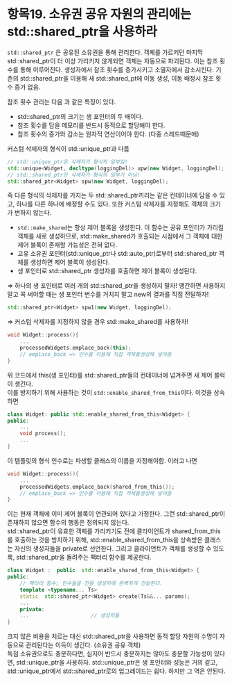# 항목19. 소유권 공유 자원의 관리에는 std::shared_ptr을 사용하라

`std::shared_ptr` 은 공유된 소유권을 통해 관리한다. 객체를 가르키던 마지막 std::shared_ptr이 더 이상 가리키지 않게되면 객체는 자동으로 파괴된다. 이는 참조 횟수를 통해 이루어진다. 생성자에서 참조 횟수를 증가시키고 소멸자에서 감소시킨다. 기존의 std::shared_ptr을 이용해 새 std::shared_pt에 이동 생성, 이동 배정시 참조 횟수 증가 없음.

참조 횟수 관리는 다음 과 같은 특징이 있다.

- std::shared_ptr의 크기는 생 포인터의 두 배이다.
- 참조 횟수를 담을 메모리를 반드시 동적으로 할당해야 한다.
- 참조 횟수의 증가와 감소는 원자적 연산이어야 한다. (다중 스레드때문에)

커스텀 삭제자의 형식이 std::unique_ptr과 다름

```cpp
// std::unique_ptr은 삭제자가 형식의 일부임!
std::unique<Widget, decltype(loggingDel)> upw(new Widget, loggingDel);
// std::shared_ptr은 삭제자가 형식의 일부가 아님!
std::shared_ptr<Widget> spw(new Widget, loggingDel);
```

즉 다른 형식의 삭제자를 가지는 두 std::shared_ptr끼리는 같은 컨테이너에 담을 수 있고, 하나를 다른 하나에 배정할 수도 있다. 또한 커스텀 삭제자를 지정해도 객체의 크기가 변하지 않는다.

- `std::make_shared`는 항상 제어 블록을 생성한다. 이 함수는 공유 포인터가 가리킬 객체를 새로 생성하므로, std::make_shared가 호출되는 시점에서 그 객체에 대한 제어 블록이 존재할 가능성은 전혀 없다.
- 고유 소유권 포인터(std::unique_ptr나 std::auto_ptr)로부터 std::shared_ptr 객체를 생성하면 제어 블록이 생성된다.
- 생 포인터로 std::shared_ptr 생성자를 호출하면 제어 블록이 생성된다.

⇒ 하나의 생 포인터로 여러 개의 std::shared_ptr을 생성하지 말자! 앵간하면 사용하지말고 꼭 써야할 때는 생 포인터 변수를 거치지 말고 new의 결과를 직접 전달하자!

```cpp
std::shared_ptr<Widget> spw1(new Widget, loggingDel);
```

⇒ 커스텀 삭제자를 지정하지 않을 경우 std::make_shared를 사용하자!

```cpp
void Widget::process(){
    ...
    processedWidgets.emplace_back(this); 
    // emplace_back => 인수를 이용해 직접 객체를생성해 넣어줌 
}
```

위 코드에서 this(생 포인터)를 std::shared_ptr들의 컨테이너에 넘겨주면 새 제어 블럭이 생긴다.  
이를 방지하기 위해 사용하는 것이 `std::enable_shared_from_this`이다. 이것을 상속하면

```cpp
class Widget: public std::enable_shared_from_this<Widget> {
public:
    ...
    void process();
    ...
}
```

이 템플릿의 형식 인수로는 파생할 클래스의 이름을 지정해야함. 이러고 나면

```cpp
void Widget::process(){
    ...
    processedWidgets.emplace_back(shared_from_this()); 
    // emplace_back => 인수를 이용해 직접 객체를생성해 넣어줌 
}
```

이는 현재 객체에 이미 제어 블록이 연관되어 있다고 가정한다. 그런 std::shared_ptr이 존재하지 않으면 함수의 행동은 정의되지 않는다.  
std::shared_ptr이 유효한 객체를 가리키기도 전에 클라이언트가 shared_from_this를 호출하는 것을 방지하기 위해, std::enable_shared_from_this을 상속받은 클래스는 자신의 생성자들을 private로 선언한다. 그리고 클라이언트가 객체를 생성할 수 있도록, std::shared_ptr을 돌려주는 팩터리 함수를 제공한다.

```cpp
class Widget :  public  std::enable_shared_from_this<Widget> { 
public: 
    // 팩터리 함수; 인수들을 전용 생성자에 완벽하게 전달한다.  
    template <typename... Ts> 
    static  std::shared_ptr<Widget> create(Ts&&... params); 
    ...
    private:
    ...                    // 생성자들
}
```

크지 않은 비용을 치르는 대신 std::shared_ptr을 사용하면 동적 할당 자원의 수명이 자동으로 관리된다는 이득이 생긴다. (소유권 공유 객체)  
독점 소유권으로도 충분하다면, 심지어 반드시 충분하지는 않아도 충분할 가능성이 있다면, std::unique_ptr을 사용하자. std::unique_ptr은 생 포인터와 성능은 거의 같고, std::unique_ptr에서 std::shared_ptr로의 업그레이드는 쉽다. 하지만 그 역은 안된다.
